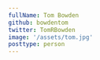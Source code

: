 ```yaml
---
fullName: Tom Bowden
github: bowdentom
twitter: TomRBowden
image: '/assets/tom.jpg'
posttype: person
---
```

